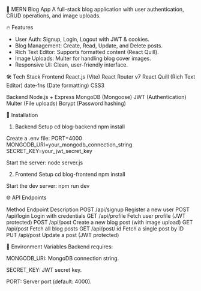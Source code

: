 📝 MERN Blog App
A full-stack blog application with user authentication, CRUD operations, and image uploads.

🔥 Features
- User Auth: Signup, Login, Logout with JWT & cookies.
- Blog Management: Create, Read, Update, and Delete posts.
- Rich Text Editor: Supports formatted content (React Quill).
- Image Uploads: Multer for handling blog cover images.
- Responsive UI: Clean, user-friendly interface.

🛠 Tech Stack
Frontend
React.js (Vite)
React Router v7
React Quill (Rich Text Editor)
date-fns (Date formatting)
CSS3

Backend
Node.js + Express
MongoDB (Mongoose)
JWT (Authentication)
Multer (File uploads)
Bcrypt (Password hashing)

🚀 Installation
1. Backend Setup
  cd blog-backend
  npm install

Create a .env file:
PORT=4000
MONGODB_URI=your_mongodb_connection_string
SECRET_KEY=your_jwt_secret_key

Start the server:
node server.js

2. Frontend Setup
 cd blog-frontend
 npm install

 Start the dev server:
 npm run dev


🌐 API Endpoints

Method	Endpoint	  Description
POST	/api/signup	  Register a new user
POST	/api/login	   Login with credentials
GET	   /api/profile	   Fetch user profile (JWT protected)
POST	/api/post	  Create a new blog post (with image upload)
GET	    /api/post	      Fetch all blog posts
GET	  /api/post/:id	  Fetch a single post by ID
PUT	   /api/post	      Update a post (JWT protected)


🔐 Environment Variables
Backend requires:

MONGODB_URI: MongoDB connection string.

SECRET_KEY: JWT secret key.

PORT: Server port (default: 4000).